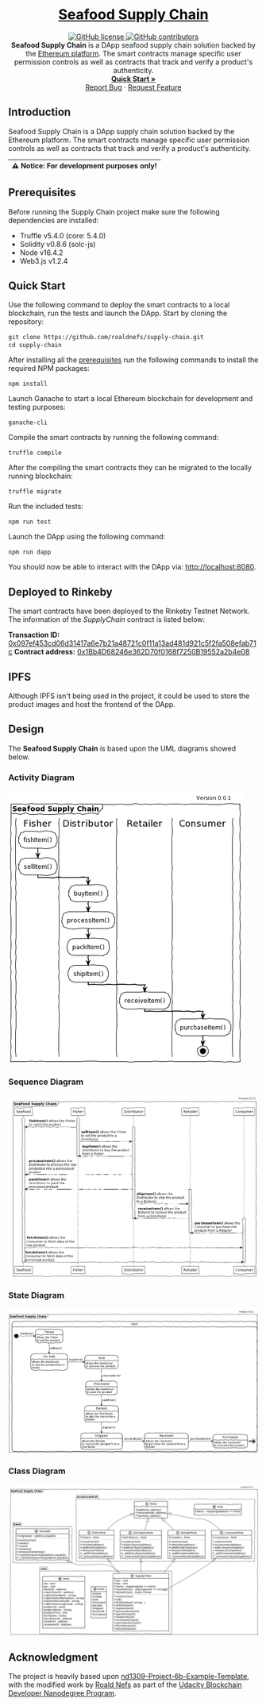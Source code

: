 <a href="https://github.com/roaldnefs/supply-chain" style="color: black;">
    <h1 align="center">Seafood Supply Chain</h1>
</a>
<p align="center">
    <a href="https://raw.githubusercontent.com/roaldnefs/supply-chain/main/LICENSE">
        <img src="https://img.shields.io/github/license/roaldnefs/supply-chain?color=blue&style=for-the-badge"
            alt="GitHub license">
    </a>
    <a href="https://github.com/roaldnefs/supply-chain/graphs/contributors">
        <img src="https://img.shields.io/github/contributors/roaldnefs/supply-chain?style=for-the-badge&color=blue"
            alt="GitHub contributors">
    </a>
    </br>
    <b>Seafood Supply Chain</b> is a DApp seafood supply chain solution backed by the <a href="https://ethereum.org/">Ethereum platform</a>. The smart contracts manage specific user permission controls as well as contracts that track and verify a product's authenticity.
    <br />
    <a href="https://github.com/roaldnefs/supply-chain/blob/main/README.md#quick-start"><strong>Quick Start »</strong></a>
    <br />
    <a href="https://github.com/roaldnefs/supply-chain/issues/new?title=Bug%3A">Report Bug</a>
    ·
    <a href="https://github.com/roaldnefs/supply-chain/issues/new?&title=Feature+Request%3A">Request Feature</a>
</p>

## Introduction
Seafood Supply Chain is a DApp supply chain solution backed by the Ethereum platform. The smart contracts manage specific user permission controls as well as contracts that track and verify a product's authenticity.

| ⚠️ **Notice**: For development purposes only! |
| --- |

## Prerequisites
Before running the Supply Chain project make sure the following dependencies are installed:

* Truffle v5.4.0 (core: 5.4.0)
* Solidity v0.8.6 (solc-js)
* Node v16.4.2
* Web3.js v1.2.4

## Quick Start
Use the following command to deploy the smart contracts to a local blockchain, run the tests and launch the DApp. Start by cloning the repository:

```
git clone https://github.com/roaldnefs/supply-chain.git
cd supply-chain
```

After installing all the [prerequisites](#prerequisites) run the following commands to install the required NPM packages:

```
npm install
```

Launch Ganache to start a local Ethereum blockchain for development and testing purposes:

```
ganache-cli
```

Compile the smart contracts by running the following command:

```
truffle compile
```

After the compiling the smart contracts they can be migrated to the locally running blockchain:

```
truffle migrate
```

Run the included tests:

```
npm run test
```

Launch the DApp using the following command:

```
npm run dapp
```

You should now be able to interact with the DApp via: [http://localhost:8080](http://localhost:8080).

## Deployed to Rinkeby
The smart contracts have been deployed to the Rinkeby Testnet Network. The information of the _SupplyChain_ contract is listed below:

**Transaction ID:** [0x097ef453cd06d31417a6e7b21a48721c0f11a13ad481d921c5f2fa508efab71c](https://rinkeby.etherscan.io/tx/0x097ef453cd06d31417a6e7b21a48721c0f11a13ad481d921c5f2fa508efab71c)
**Contract address:** [0x1Bb4D68246e362D70f0168f7250B19552a2b4e08](https://rinkeby.etherscan.io/address/0x1bb4d68246e362d70f0168f7250b19552a2b4e08)

## IPFS
Although IPFS isn't being used in the project, it could be used to store the product images and host the frontend of the DApp.

## Design
The **Seafood Supply Chain** is based upon the UML diagrams showed below.

### Activity Diagram
![Activity diagram of the Seafood Supply Chain](diagrams/activity.png?raw=true "Activity diagram of the Seafood Supply Chain")

### Sequence Diagram
![Sequence diagram of the Seafood Supply Chain](diagrams/sequence.png?raw=true "Sequence diagram of the Seafood Supply Chain")

### State Diagram
![State diagram of the Seafood Supply Chain](diagrams/state.png?raw=true "State diagram of the Seafood Supply Chain")


### Class Diagram
![Class diagram of the Seafood Supply Chain](diagrams/class.png?raw=true "Class diagram of the Seafood Supply Chain")

## Acknowledgment
The project is heavily based upon [nd1309-Project-6b-Example-Template](https://github.com/udacity/nd1309-Project-6b-Example-Template), with the modified work by [Roald Nefs](https://github.com/roaldnefs) as part of the [Udacity Blockchain Developer Nanodegree Program](https://www.udacity.com/course/blockchain-developer-nanodegree--nd1309).

